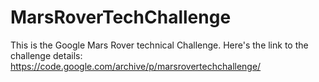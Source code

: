 # MarsRoverTechChallenge
This is the Google Mars Rover technical Challenge.
Here's the link to the challenge details: https://code.google.com/archive/p/marsrovertechchallenge/
